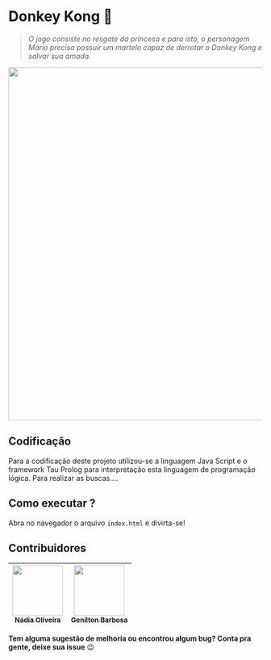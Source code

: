 # Donkey Kong :monkey:
<blockquote>
<p><strong></strong> <em>O jogo consiste no resgate da princesa e para isto, o personagem Mário precisa possuir um martelo capaz de derrotar o Donkey Kong e salvar sua amada.</em></p>
</blockquote>  
<p align="center">
    <img src="https://user-images.githubusercontent.com/41811634/69400716-793d9a80-0cd1-11ea-9955-f13ba7b5fbfa.png" width=700>
</p>

## Codificação
Para a codificação deste projeto utilizou-se a linguagem Java Script e o framework Tau Prolog para interpretação esta linguagem de programação lógica. Para realizar as buscas....

## Como executar ?
Abra no navegador o arquivo ```index.html``` e divirta-se!

## Contribuidores
[<img src="https://avatars0.githubusercontent.com/u/41811634?s=460&v=4" width="100px;"/><br/><sub><b>Nádia Oliveira</b></sub>](https://github.com/NadiaOliver)<br /> |[<img src="https://avatars1.githubusercontent.com/u/51803882?s=460&v=4" width="100px;"/><br /><sub><b>Genilton Barbosa</b></sub>](https://github.com/genilton2528)<br />
--------- | ------


**Tem alguma sugestão de melhoria ou encontrou algum bug? Conta pra gente, deixe sua issue** :wink: